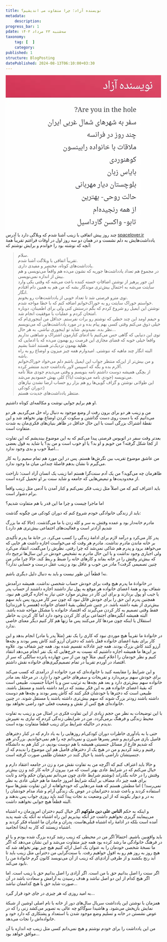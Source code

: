 ```yaml
---
title: نویسنده آزاد؛ چرا متفاوت می اندیشیم؟
metadata:
    description:
progress_bar: 1
pdate: سه‌شنبه ۲۳ مرداد ۱۴۰۳
taxonomy:
    tag: [  ]
    category: 
published: 1
structure: BlogPosting
datePublished: 2024-08-13T06:10:00+03:30
---
```

![ تصویر وب سایت شخصی زینب نویسنده آزاد spacelover.ir ](spacelover.webp)
چند روز پیش اتفاقی با زینب آشنا شدم که وبلاگی دارد با آدرس 
[spacelover.ir](https://spacelover.ir)
یادداشت‌هایش به دلم نشست و در همان دو سه روز اول در اوقات فراغتم تقریباً همهٔ آنچه که نوشته بود را خواندم و برایش نوشتم که:

> سلام.  
تقریباً اتفاقی با وبلاگت آشنا شدم.   
یادداشت‌های کوتاه، مختصر و مفیدی داری.  
در مجموع هم تعداد یادداشت‌ها جوریه که نشون می‌ده هم واقعاً می‌نویسی و هم بیش از اندازه نمی‌نویسی.  
این جور پرهیز از نوشتن اضافاتِ خسته کننده باعث می‌شه که وقتی یکی وارد سایتت می‌شه به احتمال بیش‌تری موندگار بشه که من هم به همین دام افتادم انگار.  
توی مترو فرصتی شد تا تعداد خوبی از یادداشت‌هات رو بخونم.  
خواستم خوراک سایتت رو به خوراک‌خوانم اضافه کنم که با خطا مواجه شدم.   
نوشتن این ایمیل رو شروع کردم که بگم درستش کنی ولی برای اطمینان، دوباره امتحان کردم و عملیات با موفقیت انجام شد.  
و حیفم اومد این چند خطی که نوشتم رو برات نفرستم. حداقل من اینجوری‌ام که خیلی ذوق می‌کنم وقتی کسی بهم پیام بده و در مورد یادداشت‌هایی که می‌نویسم نظر بده. نمیدونم. شاید تو اینجوری نباشی. به هر حال...  
توی این دنیایی که گاهی حس می‌کنیم با ادمای کنارمون اشتراک و شباهتی نداریم واقعا خیلی خوبه که فضای مجازی این فرصت رو بهمون می‌ده که با ادمایی که **شاید** بهمون نزدیک‌تر هستند اشنا بشیم.  
البته انگار چند ماهیه که ننوشتی. امیدوارم همه چیز میزون و اوضاع رو به راه باشه.  
و من بیش‌تر از این‌که منتظر جواب این ایمیل باشم دلم می‌خواد خوراک‌خوانم آلارم بده و بگه که اسپیس لاور یادداشت جدید منتشر کرده.  
از بچگی همیشه دوست داشتم نامه بنویسم و وقتی می‌دیدم جودی مثلاً نامه می‌نویسه (جودی نامه می‌نوشت ایا؟) کلی بهش حسودیم می‌شد.  
این طولانی نوشتن و گزاف گویی‌‌ها رو هم بزار رو حساب ارضا نشدن نیازهای دوران کودکی:)  
منتظر یادداشت‌های جدیدت هستم.   

او هم برایم جوابی نوشت و مکالمه‌ای کوتاه داشتیم.

من و زینب هر دو برای برون رفت از وضع موجود به دنبال راه حل می‌گردیم. هر دو می‌دانیم که با دست روی دست گذاشتن و سکوت کردن اوضاع بهتر نخواهد شد و این نقطهٔ اشتراک بزرگی است با این حال حداقل در ظاهر بنیان‌های فکری‌مان به شدت متفاوت است. 

بعدتر وقت سفر در اتوبوس فرصتی پیدا می‌کنم که به این موضوع بیندیشم که این تفاوت از کجا شکل گرفته؟ من خوبم و او بد؟ یا او خوب است و من بد؟ یا شاید به قول بعضی اصلاً خوب و بدی وجود ندارد…

من عاشق موضوع تقریب بین نگرش‌ها هستم. پس در این مورد هم تمام سعیم را به کار می‌گیرم تا نشان بدهم فاصله‌ٔ چندانی میان ما وجود ندارد.

ظاهرمان چه می‌گوید؟ من یک آدم سنت‌گرا هستم اما زینب یک انسان آزاد است؛ ناراحت از محدودیت‌ها و تبعیض‌هایی که جامعه و شاید سنت بر او تحمیل کرده است.

باید اعتراف کنم که من اصلاً مثل زینب فکر نمی‌کنم و کنار آمدن با آدمی مثل زینب واقعاً برام دشوار است.

اما ماجرا چیست و چرا ما این قدر با هم متفاوت شدیم؟

باید از زندگی خانوادگی خودم شروع کنم که دوران کودکی من چگونه گذشت:

مادرم خانه‌دار بود و عمده وقتش به سر و کله زدن با ما می‌گذشت. (حالا که ما بزرگ شدیم آزادتر است و فعالیت‌های اجتماعی بیش‌تری هم دارد.)

پدر کار می‌کرد و درآمد لازم برای ادامهٔ زندگی را کسب می‌کرد.
در خانهٔ ما پدرم تأکیدی بر خانه ماندن مادرم نداشت. مادرم هر وقت که می‌خواست اجازه داشت هر جایی که می‌خواهد برود و پدرم هم شاکی نمی‌شد که چرا رفتی. نظرش را می‌گفت، انتقاد می‌کرد ولی اجباری وجود نداشت و با این حال مادرم به تشخیص خودش در این سال‌ها ترجیح داد که بیش‌تر وقتش را در خانه بماند و کارهای خانه را ضبط و ربط کند. حالا چرا مادر من چنین تصمیمی گرفت؟ مادر من خوب و عاقل بود و زینب عقل درست و حسابی ندارد؟

نه! قطعاً این طور نیست و باید به دنبال دلیل دیگری باشم. 

در خانوادهٔ ما پدرم هیچ وقت برای خودش حساب شخصی نداشت. همیشه درآمدش شفاف بود و همهٔ اعضای خانواده هر موقع به پول نیاز داشتند اجازه داشتند از حساب پدر یا جیب او پول بردارند و برای این کار در بیش‌تر موارد حتی نیاز به اجازه گرفتن هم نبود. همچنین پدرم این حق را برای خودش قائل نبود که چون سر کار می‌رود پس باید سهم بیش‌تری از بقیه داشته باشد. در چنین شرایطی بقیهٔ اعضای خانواده (همسر یا فرزندان) فقط وقتی تصمیم به کار کردن می‌گیرند که اقتصاد خانواده با مشکل مواجه شده باشد. البته همیشه انگیزه‌های اجتماعی برای کار کردن وجود دارد اما کار کردن به خاطر استقلال یا اینکه چون مردها کار می‌کنند پس ما زنها هم کار کنیم دیگر معنای خاصی ندارد.

در خانوادهٔ ما تقریباً هیچ موردی نبود که کاری را یک نفر (مثلاً پدر یا مادر) انجام بدهد و این کار برای بقیهٔ اعضای خانواده قفل باشد که دختران آرزو کنند کاش پسر بودند و بچه‌ها آرزو کنند کاش بزرگ بودند. همه چیز عادلانه تقسیم شده بود. همه چیز شفاف بود.
علاوه بر این‌ها ما همیشه اجازه داشتیم که نسبت به خرج‌هایی که یک نفر انجام می‌دهد انتقاد کنیم و نظر خودمان را اعلام کنیم. مثلاً خود من از سن چهارده پانزده سالگی که سر از اقتصاد در آوردم تقریباً در تمام تصمیم‌گیری‌های خانواده نقش داشتم. 

و این شرایط را مقایسه کنید با خانواده‌ای که مرد خانواده از درآمدی که کسب می‌کند برای خودش سهم برمی‌دارد و تفریحات و سفرهای خاص خود را دارد. در مرحلهٔ بعد مادر خانواده سهم بیش‌تری دارد و بعد هم بچه‌ها به ترتیب سن و یا احیاناً جنسیت. طبیعی است که بقیهٔ اعضای خانواده هم به این فکر بیفتند که درآمد داشته باشند و مستقل باشند. طبیعی است که دخترها با خودشان فکر کنند که کاش پسر بودند و بچه‌ها هم دوست داشته باشند زودتر بزرگ شوند که سهم بیش‌تری داشته باشند یا مستقل شوند. در چنین خانواده‌ای هیچ کس از نقش و وضعیت فعلی خود راضی نخواهد بود. 

با این توضیحات به نظر من حجم زیادی از این تفاوت فکری در امثال من و زینب به تفاوت محیط زندگی و فرهنگ برمی‌گردد.
من در شرایطی زندگی کردم که نیازی به تغییرش ندیدم در حالیکه شرایط برای زینب قطعاً متفاوت بوده است.

حتی با به یادآوری خاطرات دوران کودکی‌ام روزهایی را به یاد دارم که در کنار دخترهای فامیل بازی می‌کردیم و شعر پسرها شیرن و نمی‌دانم چه را هم نمی‌خواندیم. بزرگ‌تر هم که شدیم فارغ از مسائل جنسیتی همیشه با هم دوست بودیم، در کنار هم به دانشگاه رفتیم و رشد کردیم و من در هیچ یک از دخترهای فامیل هم این موضوع را ندیدم که از جنسیتشان ناراضی باشند یا خیال کنند در حقشان ظلمی صورت گرفته است.

و حالا باید اعتراف کنم که اگرچه من به تفاوت نقش مرد و زن در جامعه اعتقاد دارم و خیال می‌کنم که در شرایط عادی بهتر است که مرد بیرون از خانه کار کند و زن بیش‌تر وقتش را در خانه بگذراند (نوشتم شرایط عادی چون می‌دانم نمی‌توان حکم واحد و ثابت برای همه چیز داد مضاف بر اینکه شرایط امروز جامعهٔ ما هم خیلی عادی به نظر نمی‌رسد! ) اما مطمئن هستم که همهٔ مردهایی که خودخواهانه از این تفاوت نقش‌ها سوء استفاده کردند و باعث شدند دخترانمان در عوض یک‌ زندگی آرام و شاد مدام خودشان را به در و دیوار بکوبند که از این وضعیت بد نجات پیدا کنند باید روزی جواب پس بدهند و البته قطعاً هیچ جوابی نخواهند داشت.

و اینکه به حکم **الناس علی دین ملوکهم**
اگر خیال کنیم دختران امروزمان ره اشتباه می‌پیمایند گریزی نخواهیم داشت جز آنکه بپذیریم این راه اشتباه نه آنکه یک شبه پدید آمده است بلکه در ادامهٔ راه اشتباه قبلی‌هاست. پدران و مادران ما اشتباه فکر کردند و اشتباه زیستند که کار به اینجا انجامید.

باید واقع‌بین باشیم. احتمالاً اگر من در محیطی که زینب رشد کرده بزرگ شده بودم و یا او در فرهنگ خانوادگی ما رشد کرده بود همه چیز متفاوت می‌شد و این نشان می‌دهد که اگر ما نسخهٔ شخصی خودمان را به عنوان یک اصل ارائه کنیم هیچ چیز بهتر نخواهد شد که هیچ روز به روز هم رو به افول خواهیم رفت. با سنت‌گرایی من دخترانی مثل زینب باید تا ابد رنج بکشند و از طرفی آزادی‌ای که زینب از آن می‌نویسد کانون گرم خانواده‌ٔ من را نابود می‌کند. 

اگر سنت را اصل بدانیم حق با من است. اگر آزادی را اصل بدانیم حق با زینب است. اما اگر هیچ کدام از این دو اصل نباشد و هدف رسیدن به آرامش و سعادت باشد در آن صورت شاید حق با هیچ کداممان نباشد…

به امید روزی که هر چیزی در جای خود قرار گیرد... 

همزمان با نوشتن این یادداشت سریال سال‌های دور از خانه با نام اصلی اوشین  از شبکهٔ نمایش بازپخش می‌شود. و هاشیدا سوگاکو چه عالی به تصویر می‌کشد زنی را که در عوض نشستن در خانه و تسلیم وضع موجود شدن با استعداد و پشتکاری که دارد خود و خانواده‌اش را نجات می‌دهد. 

من این یادداشت را برای خودم نوشتم و هیچ نمی‌دانم کسی مثل زینب چه اندازه با آن موافق خواهد بود…